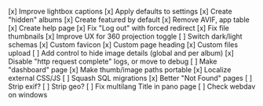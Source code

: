 [x] Improve lightbox captions
[x] Apply defaults to settings
[x] Create "hidden" albums
[x] Create featured by default
[x] Remove AVIF, app table
[x] Create help page
[x] Fix "Log out" with forced redirect
[x] Fix file thumbnails
[x] Improve UX for 360 projection toggle
[ ] Switch dark/light schemas
[x] Custom favicon
[x] Custom page heading
[x] Custom files upload
[ ] Add control to hide image details (global and per album)
[x] Disable "http request complete" logs, or move to debug
[ ] Make "dashboard" page
[x] Make thumb/image paths portable
[x] Localize external CSS/JS
[ ] Squash SQL migrations
[x] Better "Not Found" pages
[ ] Strip exif?
[ ] Strip geo?
[ ] Fix multilang Title in pano page
[ ] Check webdav on windows
